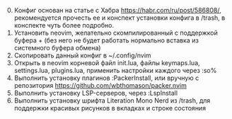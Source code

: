 0. Конфиг основан на статье с Хабра https://habr.com/ru/post/586808/, рекомендуется прочесть ее и конспект установки конфига в /trash, в конспекте чуть более подробно.
1. Установить neovim, желательно скомпилированный с поддержкой буфера + (без него не будет работать нормально вставка из системного буфера обмена)
2. Скопировать данный конфиг в ~/.config/nvim
3. Открыть в neovim корневой файл init.lua, файлы keymaps.lua, settings.lua, plugins.lua, применить настройки каждого через :so%
4. Выполнить установку плагинов :PackerInstall, или вручную с репозитория https://github.com/wbthomason/packer.nvim
5. Выполнить установку LSP-серверов, через :LspInstall
6. Выполнить установку шрифта Literation Mono Nerd из /trash, для поддержки красивых рисунков в вкладках и строке состояния
